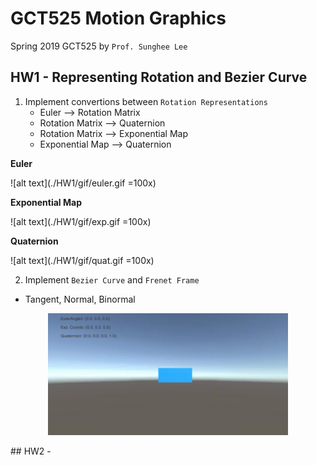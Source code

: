 # GCT525 Motion Graphics
Spring 2019 GCT525 by `Prof. Sunghee Lee`

## HW1 - Representing Rotation and Bezier Curve
1. Implement convertions between `Rotation Representations`
      * Euler --> Rotation Matrix
      * Rotation Matrix --> Quaternion
      * Rotation Matrix --> Exponential Map
      * Exponential Map --> Quaternion


**Euler**

![alt text](./HW1/gif/euler.gif =100x)

**Exponential Map**

![alt text](./HW1/gif/exp.gif =100x)

**Quaternion**

![alt text](./HW1/gif/quat.gif =100x)

2. Implement `Bezier Curve` and `Frenet Frame`
  * Tangent, Normal, Binormal  
<p align="center">
     <img src='./HW1/gif/bezier.gif' width=384>
</p>
## HW2 -
